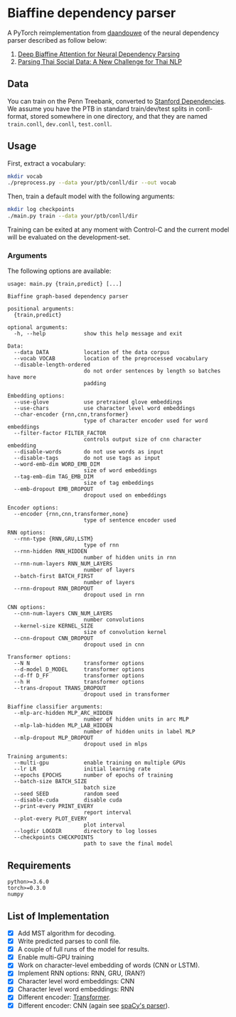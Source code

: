 # Biaffine dependency parser
A PyTorch reimplementation from [daandouwe](https://github.com/daandouwe/biaffine-dependency-parser) of the neural dependency parser described as follow below:
1. [Deep Biaffine Attention for Neural Dependency Parsing](https://arxiv.org/abs/1611.01734)
2. [Parsing Thai Social Data: A New Challenge for Thai NLP](https://ieeexplore.ieee.org/abstract/document/9045639)

## Data
You can train on the Penn Treebank, converted to [Stanford Dependencies](https://nlp.stanford.edu/software/stanford-dependencies.shtml). We assume you have the PTB in standard train/dev/test splits in conll-format, stored somewhere in one directory, and that they are named `train.conll`, `dev.conll`, `test.conll`.

## Usage
First, extract a vocabulary:
```bash
mkdir vocab
./preprocess.py --data your/ptb/conll/dir --out vocab
```

Then, train a default model with the following arguments:
```bash
mkdir log checkpoints
./main.py train --data your/ptb/conll/dir
```
Training can be exited at any moment with Control-C and the current model will be evaluated on the development-set.

### Arguments
The following options are available:
```
usage: main.py {train,predict} [...]

Biaffine graph-based dependency parser

positional arguments:
  {train,predict}

optional arguments:
  -h, --help            show this help message and exit

Data:
  --data DATA           location of the data corpus
  --vocab VOCAB         location of the preprocessed vocabulary
  --disable-length-ordered
                        do not order sentences by length so batches have more
                        padding

Embedding options:
  --use-glove           use pretrained glove embeddings
  --use-chars           use character level word embeddings
  --char-encoder {rnn,cnn,transformer}
                        type of character encoder used for word embeddings
  --filter-factor FILTER_FACTOR
                        controls output size of cnn character embedding
  --disable-words       do not use words as input
  --disable-tags        do not use tags as input
  --word-emb-dim WORD_EMB_DIM
                        size of word embeddings
  --tag-emb-dim TAG_EMB_DIM
                        size of tag embeddings
  --emb-dropout EMB_DROPOUT
                        dropout used on embeddings

Encoder options:
  --encoder {rnn,cnn,transformer,none}
                        type of sentence encoder used

RNN options:
  --rnn-type {RNN,GRU,LSTM}
                        type of rnn
  --rnn-hidden RNN_HIDDEN
                        number of hidden units in rnn
  --rnn-num-layers RNN_NUM_LAYERS
                        number of layers
  --batch-first BATCH_FIRST
                        number of layers
  --rnn-dropout RNN_DROPOUT
                        dropout used in rnn

CNN options:
  --cnn-num-layers CNN_NUM_LAYERS
                        number convolutions
  --kernel-size KERNEL_SIZE
                        size of convolution kernel
  --cnn-dropout CNN_DROPOUT
                        dropout used in cnn

Transformer options:
  --N N                 transformer options
  --d-model D_MODEL     transformer options
  --d-ff D_FF           transformer options
  --h H                 transformer options
  --trans-dropout TRANS_DROPOUT
                        dropout used in transformer

Biaffine classifier arguments:
  --mlp-arc-hidden MLP_ARC_HIDDEN
                        number of hidden units in arc MLP
  --mlp-lab-hidden MLP_LAB_HIDDEN
                        number of hidden units in label MLP
  --mlp-dropout MLP_DROPOUT
                        dropout used in mlps

Training arguments:
  --multi-gpu           enable training on multiple GPUs
  --lr LR               initial learning rate
  --epochs EPOCHS       number of epochs of training
  --batch-size BATCH_SIZE
                        batch size
  --seed SEED           random seed
  --disable-cuda        disable cuda
  --print-every PRINT_EVERY
                        report interval
  --plot-every PLOT_EVERY
                        plot interval
  --logdir LOGDIR       directory to log losses
  --checkpoints CHECKPOINTS
                        path to save the final model
  ```

## Requirements
```
python>=3.6.0
torch>=0.3.0
numpy
```

## List of Implementation
- [x] Add MST algorithm for decoding.
- [x] Write predicted parses to conll file.
- [x] A couple of full runs of the model for results.
- [x] Enable multi-GPU training
- [x] Work on character-level embedding of words (CNN or LSTM).
- [x] Implement RNN options: RNN, GRU, (RAN?)
- [x] Character level word embeddings: CNN
- [x] Character level word embeddings: RNN
- [x] Different encoder: [Transformer](http://nlp.seas.harvard.edu/2018/04/03/attention.html).
- [x] Different encoder: CNN (again see [spaCy's parser](https://spacy.io/api/)).
